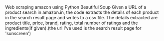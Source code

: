 Web scraping amazon using Python Beautiful Soup
Given a URL of a product search in amazon.in, the code extracts the details of each product in the search result page and writes to a csv file.
The details extracted are product title, price, brand, rating, total number of ratings and the ingredients(if given).(the url I've used is the search result page for 'sunscreen')

